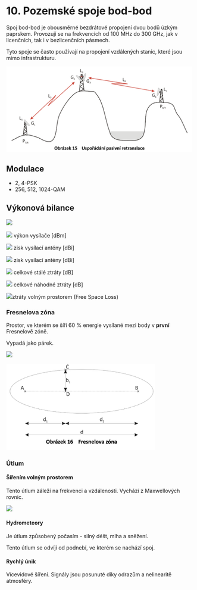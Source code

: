 # 10. Pozemské spoje bod-bod

Spoj bod-bod je obousměrné bezdrátové propojení dvou bodů úzkým paprskem.
Provozují se na frekvencích od 100 MHz do 300 GHz, jak v licenčních, tak i v bezlicenčních pásmech. 

Tyto spoje se často používají na propojení vzdálených stanic, které jsou mimo infrastrukturu.

<img src="picture/bodbod.png" alt="drawing" width="500"/><br>

## Modulace
  - 2, 4-PSK
  - 256, 512, 1024-QAM 


## Výkonová bilance

![](https://latex.codecogs.com/svg.latex?\Large&space;P_P=P_V+G_V+G_P-L_S-L_N-L_{FSL})

![](https://latex.codecogs.com/svg.latex?\Large&space;P_V) výkon vysílače [dBm]

![](https://latex.codecogs.com/svg.latex?\Large&space;G_V) zisk vysílací antény [dBi]

![](https://latex.codecogs.com/svg.latex?\Large&space;G_P) zisk vysílací antény [dBi]

![](https://latex.codecogs.com/svg.latex?\Large&space;L_S) celkové stálé ztráty [dB]

![](https://latex.codecogs.com/svg.latex?\Large&space;L_N) celkové náhodné ztráty [dB]

![](https://latex.codecogs.com/svg.latex?\Large&space;L_{FSL})ztráty volným prostorem (Free Space Loss)

### Fresnelova zóna
Prostor, ve kterém se šíří 60 % energie vysílané mezi body v **první** Fresnelově zóně.

Vypadá jako párek.

![](https://latex.codecogs.com/svg.latex?\Large&space;b_1[m]=17,32({\frac{d_1d_2}{fd}})^{\frac{1}{2}}) 

<img src="picture/frenel.png" alt="drawing" width="400"/><br>

### Útlum
#### Šířením volným prostorem 
  Tento útlum záleží na frekvenci a vzdálenosti. Vychází z Maxwellových rovnic.
  
  ![](https://latex.codecogs.com/svg.latex?\Large&space;L_{FSL}[db]=92.4+20log(d[km])+20log(f[Ghz]))
#### Hydrometeory
  Je útlum způsobený počasím - silný déšt, mlha a sněžení.

  Tento útlum se odvíjí od podnebí, ve kterém se nachází spoj.

#### Rychlý únik
  Vícevidové šíření. Signály jsou posunuté díky odrazům a nelinearitě atmosféry.
